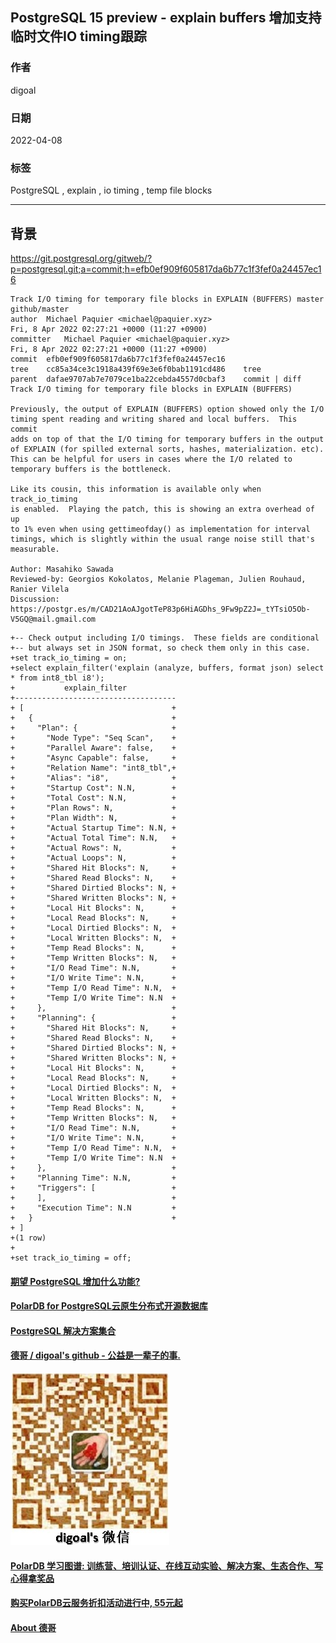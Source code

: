 ## PostgreSQL 15 preview - explain buffers 增加支持 临时文件IO timing跟踪   
                                            
### 作者                                             
digoal                                                              
                          
### 日期                                                              
2022-04-08                                     
                         
### 标签                                                              
PostgreSQL , explain , io timing , temp file blocks                 
                                                              
----                                                              
                                                              
## 背景          
https://git.postgresql.org/gitweb/?p=postgresql.git;a=commit;h=efb0ef909f605817da6b77c1f3fef0a24457ec16  
  
  
```  
Track I/O timing for temporary file blocks in EXPLAIN (BUFFERS) master github/master  
author	Michael Paquier <michael@paquier.xyz>	  
Fri, 8 Apr 2022 02:27:21 +0000 (11:27 +0900)  
committer	Michael Paquier <michael@paquier.xyz>	  
Fri, 8 Apr 2022 02:27:21 +0000 (11:27 +0900)  
commit	efb0ef909f605817da6b77c1f3fef0a24457ec16  
tree	cc85a34ce3c1918a439f69e3e6f0bab1191cd486	tree  
parent	dafae9707ab7e7079ce1ba22cebda4557d0cbaf3	commit | diff  
Track I/O timing for temporary file blocks in EXPLAIN (BUFFERS)  
  
Previously, the output of EXPLAIN (BUFFERS) option showed only the I/O  
timing spent reading and writing shared and local buffers.  This commit  
adds on top of that the I/O timing for temporary buffers in the output  
of EXPLAIN (for spilled external sorts, hashes, materialization. etc).  
This can be helpful for users in cases where the I/O related to  
temporary buffers is the bottleneck.  
  
Like its cousin, this information is available only when track_io_timing  
is enabled.  Playing the patch, this is showing an extra overhead of up  
to 1% even when using gettimeofday() as implementation for interval  
timings, which is slightly within the usual range noise still that's  
measurable.  
  
Author: Masahiko Sawada  
Reviewed-by: Georgios Kokolatos, Melanie Plageman, Julien Rouhaud,  
Ranier Vilela  
Discussion: https://postgr.es/m/CAD21AoAJgotTeP83p6HiAGDhs_9Fw9pZ2J=_tYTsiO5Ob-V5GQ@mail.gmail.com  
```  
  
```  
+-- Check output including I/O timings.  These fields are conditional  
+-- but always set in JSON format, so check them only in this case.  
+set track_io_timing = on;  
+select explain_filter('explain (analyze, buffers, format json) select * from int8_tbl i8');  
+           explain_filter             
+------------------------------------  
+ [                                 +  
+   {                               +  
+     "Plan": {                     +  
+       "Node Type": "Seq Scan",    +  
+       "Parallel Aware": false,    +  
+       "Async Capable": false,     +  
+       "Relation Name": "int8_tbl",+  
+       "Alias": "i8",              +  
+       "Startup Cost": N.N,        +  
+       "Total Cost": N.N,          +  
+       "Plan Rows": N,             +  
+       "Plan Width": N,            +  
+       "Actual Startup Time": N.N, +  
+       "Actual Total Time": N.N,   +  
+       "Actual Rows": N,           +  
+       "Actual Loops": N,          +  
+       "Shared Hit Blocks": N,     +  
+       "Shared Read Blocks": N,    +  
+       "Shared Dirtied Blocks": N, +  
+       "Shared Written Blocks": N, +  
+       "Local Hit Blocks": N,      +  
+       "Local Read Blocks": N,     +  
+       "Local Dirtied Blocks": N,  +  
+       "Local Written Blocks": N,  +  
+       "Temp Read Blocks": N,      +  
+       "Temp Written Blocks": N,   +  
+       "I/O Read Time": N.N,       +  
+       "I/O Write Time": N.N,      +  
+       "Temp I/O Read Time": N.N,  +  
+       "Temp I/O Write Time": N.N  +  
+     },                            +  
+     "Planning": {                 +  
+       "Shared Hit Blocks": N,     +  
+       "Shared Read Blocks": N,    +  
+       "Shared Dirtied Blocks": N, +  
+       "Shared Written Blocks": N, +  
+       "Local Hit Blocks": N,      +  
+       "Local Read Blocks": N,     +  
+       "Local Dirtied Blocks": N,  +  
+       "Local Written Blocks": N,  +  
+       "Temp Read Blocks": N,      +  
+       "Temp Written Blocks": N,   +  
+       "I/O Read Time": N.N,       +  
+       "I/O Write Time": N.N,      +  
+       "Temp I/O Read Time": N.N,  +  
+       "Temp I/O Write Time": N.N  +  
+     },                            +  
+     "Planning Time": N.N,         +  
+     "Triggers": [                 +  
+     ],                            +  
+     "Execution Time": N.N         +  
+   }                               +  
+ ]  
+(1 row)  
+  
+set track_io_timing = off;  
```  
  
      
  
#### [期望 PostgreSQL 增加什么功能?](https://github.com/digoal/blog/issues/76 "269ac3d1c492e938c0191101c7238216")
  
  
#### [PolarDB for PostgreSQL云原生分布式开源数据库](https://github.com/ApsaraDB/PolarDB-for-PostgreSQL "57258f76c37864c6e6d23383d05714ea")
  
  
#### [PostgreSQL 解决方案集合](https://yq.aliyun.com/topic/118 "40cff096e9ed7122c512b35d8561d9c8")
  
  
#### [德哥 / digoal's github - 公益是一辈子的事.](https://github.com/digoal/blog/blob/master/README.md "22709685feb7cab07d30f30387f0a9ae")
  
  
![digoal's wechat](../pic/digoal_weixin.jpg "f7ad92eeba24523fd47a6e1a0e691b59")
  
  
#### [PolarDB 学习图谱: 训练营、培训认证、在线互动实验、解决方案、生态合作、写心得拿奖品](https://www.aliyun.com/database/openpolardb/activity "8642f60e04ed0c814bf9cb9677976bd4")
  
  
#### [购买PolarDB云服务折扣活动进行中, 55元起](https://www.aliyun.com/activity/new/polardb-yunparter?userCode=bsb3t4al "e0495c413bedacabb75ff1e880be465a")
  
  
#### [About 德哥](https://github.com/digoal/blog/blob/master/me/readme.md "a37735981e7704886ffd590565582dd0")
  
